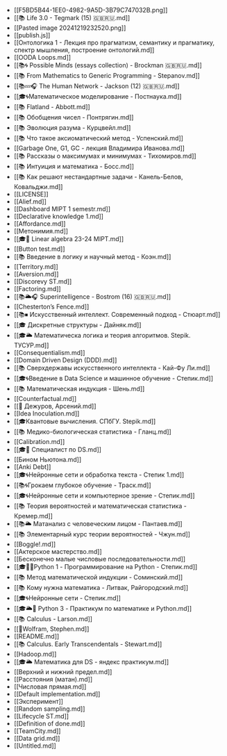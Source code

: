 - [[F5BD5B44-1EE0-4982-9A5D-3B79C747032B.png]]
- [[📚 Life 3.0 - Tegmark (15) 🇬🇧🇷🇺.md]]
- [[Pasted image 20241219232520.png]]
- [[publish.js]]
- [[Онтологика 1 - Лекция про прагматизм, семантику и прагматику, спектр мышления, построение онтологий.md]]
- [[OODA Loops.md]]
- [[📚🌀 Possible Minds (essays collection) - Brockman 🇬🇧🇷🇺.md]]
- [[📚 From Mathematics to Generic Programming - Stepanov.md]]
- [[📚💤🎧 The Human Network - Jackson (12) 🇬🇧🇷🇺.md]]
- [[🎓🌀Математическое моделирование - Постнаука.md]]
- [[📚 Flatland - Abbott.md]]
- [[📚 Обобщения чисел - Понтрягин.md]]
- [[📚 Эволюция разума - Курцвейл.md]]
- [[📚 Что такое аксиоматический метод - Успенский.md]]
- [[Garbage One, G1, GC - лекция Владимира Иванова.md]]
- [[📚 Рассказы о максимумах и минимумах - Тихомиров.md]]
- [[📚 Интуиция и математика - Босс.md]]
- [[📚 Как решают нестандартные задачи - Канель-Белов, Ковальджи.md]]
- [[LICENSE]]
- [[Alief.md]]
- [[Dashboard MIPT 1 semestr.md]]
- [[Declarative knowledge 1.md]]
- [[Affordance.md]]
- [[Метонимия.md]]
- [[🎓🌳 Linear algebra 23-24 MIPT.md]]
- [[Button test.md]]
- [[📚 Введение в логику и научный метод - Коэн.md]]
- [[Territory.md]]
- [[Aversion.md]]
- [[Discorevy ST.md]]
- [[Factoring.md]]
- [[📚🌥️🎧 Superintelligence - Bostrom (16) 🇬🇧🇷🇺.md]]
- [[Chesterton’s Fence.md]]
- [[📚⏹ Искусственный интеллект. Современный подход - Стюарт.md]]
- [[🎓 Дискретные структуры - Дайняк.md]]
- [[🎓🌥️ Математическа логика и теория алгоритмов. Stepik. ТУСУР.md]]
- [[Consequentialism.md]]
- [[Domain Driven Design (DDD).md]]
- [[📚 Сверхдержавы искусственного интеллекта - Кай-Фу Ли.md]]
- [[🎓🌀Введение в Data Science и машинное обучение - Степик.md]]
- [[📚 Математическая индукция - Шень.md]]
- [[Counterfactual.md]]
- [[👤 Дежуров, Арсений.md]]
- [[Idea Inoculation.md]]
- [[🎓Квантовые вычисления. СПбГУ. Stepik.md]]
- [[📚 Медико-биологическая статистика - Гланц.md]]
- [[Calibration.md]]
- [[🎓🌰 Специалист по DS.md]]
- [[Бином Ньютона.md]]
- [[Anki Debt]]
- [[🎓🌀Нейронные сети и обработка текста - Степик 1.md]]
- [[📚🌀Грокаем глубокое обучение - Траск.md]]
- [[🎓🌀Нейронные сети и компьютерное зрение - Степик.md]]
- [[📚 Теория вероятностей и математическая статистика - Кремер.md]]
- [[📚🌥️ Матанализ с человеческим лицом - Пантаев.md]]
- [[📚 Элементарный курс теории вероятностей - Чжун.md]]
- [[Boggle!.md]]
- [[Актерское мастерство.md]]
- [[Бесконечно малые числовые последовательности.md]]
- [[🎓🌳🐍Python 1 - Программирование на Python - Степик.md]]
- [[📚 Метод математической индукции - Соминский.md]]
- [[📚 Кому нужна математика - Литвак, Райгородский.md]]
- [[🎓🌀Нейронные сети - Степик.md]]
- [[🎓🌥️🐍 Python 3 - Практикум по математике и Python.md]]
- [[📚 Calculus - Larson.md]]
- [[👤Wolfram, Stephen.md]]
- [[README.md]]
- [[📚 Calculus. Early Transcendentals - Stewart.md]]
- [[Hadoop.md]]
- [[🎓🌥️ Математика для DS - яндекс практикум.md]]
- [[Верхний и нижний предел.md]]
- [[Расстояния (матан).md]]
- [[Числовая прямая.md]]
- [[Default implementation.md]]
- [[Эксперимент]]
- [[Random sampling.md]]
- [[Lifecycle ST.md]]
- [[Definition of done.md]]
- [[TeamCity.md]]
- [[Data grid.md]]
- [[Untitled.md]]
